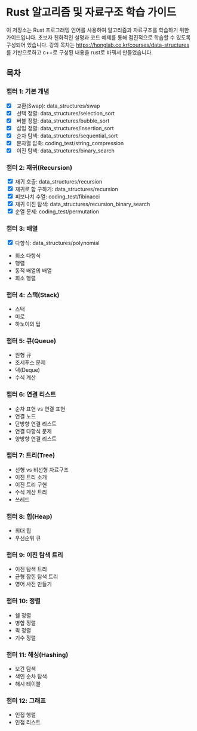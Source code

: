 # Rust 알고리즘 및 자료구조 학습 가이드

이 저장소는 Rust 프로그래밍 언어를 사용하여 알고리즘과 자료구조를 학습하기 위한 가이드입니다. 초보자 친화적인 설명과 코드 예제를 통해 점진적으로 학습할 수 있도록 구성되어 있습니다.
강의 목차는 https://honglab.co.kr/courses/data-structures 를 기반으로하고 c++로 구성된 내용을 rust로 바꿔서 만들었습니다.

## 목차

### 챕터 1: 기본 개념
- [ ] <input type="checkbox" checked />  교환(Swap): data_structures/swap <br/>
<input type="checkbox" checked /> 선택 정렬: data_structures/selection_sort <br/>
<input type="checkbox" checked /> 버블 정렬: data_structures/bubble_sort <br/>
<input type="checkbox" checked /> 삽입 정렬: data_structures/insertion_sort <br/>
<input type="checkbox" checked /> 순차 탐색: data_structures/sequential_sort <br/>
<input type="checkbox" checked /> 문자열 압축: coding_test/string_compression <br/>
<input type="checkbox" checked /> 이진 탐색: data_structures/binary_search <br/>

### 챕터 2: 재귀(Recursion)
<input type="checkbox" checked />  재귀 호출: data_structures/recursion <br/>
<input type="checkbox" checked />  재귀로 합 구하기: data_structures/recursion <br/>
<input type="checkbox" checked />  피보나치 수열: coding_test/fibinacci <br/>
<input type="checkbox" checked />  재귀 이진 탐색: data_structures/recursion_binary_search <br/>
<input type="checkbox" checked />  순열 문제: coding_test/permutation <br/>

### 챕터 3: 배열
<input type="checkbox" checked /> 다항식: data_structures/polynomial <br/>
- 희소 다항식
- 행렬
- 동적 배열의 배열
- 희소 행렬

### 챕터 4: 스택(Stack)
- 스택
- 미로
- 하노이의 탑

### 챕터 5: 큐(Queue)
- 원형 큐
- 조세푸스 문제
- 덱(Deque)
- 수식 계산

### 챕터 6: 연결 리스트
- 순차 표현 vs 연결 표현
- 연결 노드
- 단방향 연결 리스트
- 연결 다항식 문제
- 양방향 연결 리스트

### 챕터 7: 트리(Tree)
- 선형 vs 비선형 자료구조
- 이진 트리 소개
- 이진 트리 구현
- 수식 계산 트리
- 쓰레드

### 챕터 8: 힙(Heap)
- 최대 힙
- 우선순위 큐

### 챕터 9: 이진 탐색 트리
- 이진 탐색 트리
- 균형 잡힌 탐색 트리
- 영어 사전 만들기

### 챕터 10: 정렬
- 쉘 정렬
- 병합 정렬
- 퀵 정렬
- 기수 정렬

### 챕터 11: 해싱(Hashing)
- 보간 탐색
- 색인 순차 탐색
- 해시 테이블

### 챕터 12: 그래프
- 인접 행렬
- 인접 리스트
